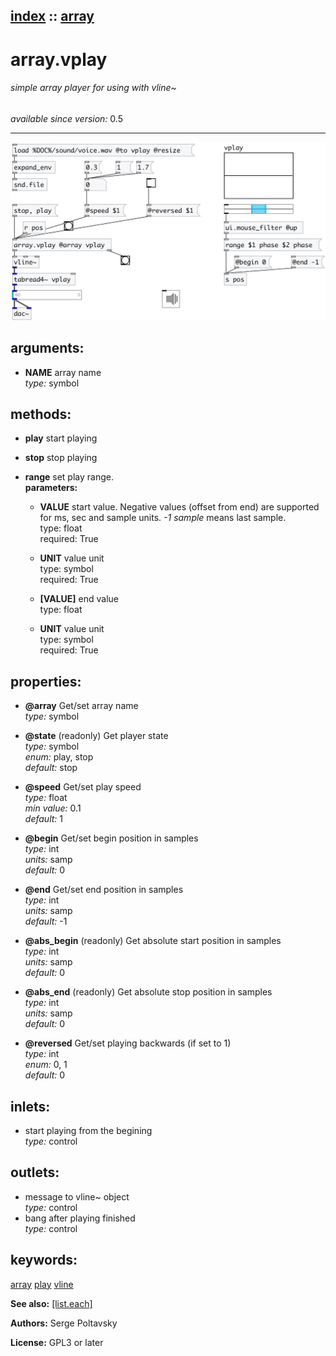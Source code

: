 [index](index.html) :: [array](category_array.html)
---

# array.vplay

###### simple array player for using with vline~

*available since version:* 0.5

---




[![example](../examples/img/array.vplay.jpg)](../examples/pd/array.vplay.pd)



## arguments:

* **NAME**
array name<br>
_type:_ symbol<br>



## methods:

* **play**
start playing<br>

* **stop**
stop playing<br>

* **range**
set play range.<br>
  __parameters:__
  - **VALUE** start value. Negative values (offset from end) are supported for ms, sec and sample units. *-1 sample* means last sample.<br>
    type: float <br>
    required: True <br>

  - **UNIT** value unit<br>
    type: symbol <br>
    required: True <br>

  - **[VALUE]** end value<br>
    type: float <br>

  - **UNIT** value unit<br>
    type: symbol <br>
    required: True <br>




## properties:

* **@array** 
Get/set array name<br>
_type:_ symbol<br>

* **@state** (readonly)
Get player state<br>
_type:_ symbol<br>
_enum:_ play, stop<br>
_default:_ stop<br>

* **@speed** 
Get/set play speed<br>
_type:_ float<br>
_min value:_ 0.1<br>
_default:_ 1<br>

* **@begin** 
Get/set begin position in samples<br>
_type:_ int<br>
_units:_ samp<br>
_default:_ 0<br>

* **@end** 
Get/set end position in samples<br>
_type:_ int<br>
_units:_ samp<br>
_default:_ -1<br>

* **@abs_begin** (readonly)
Get absolute start position in samples<br>
_type:_ int<br>
_units:_ samp<br>
_default:_ 0<br>

* **@abs_end** (readonly)
Get absolute stop position in samples<br>
_type:_ int<br>
_units:_ samp<br>
_default:_ 0<br>

* **@reversed** 
Get/set playing backwards (if set to 1)<br>
_type:_ int<br>
_enum:_ 0, 1<br>
_default:_ 0<br>



## inlets:

* start playing from the begining<br>
_type:_ control



## outlets:

* message to vline~ object<br>
_type:_ control
* bang after playing finished<br>
_type:_ control



## keywords:

[array](keywords/array.html)
[play](keywords/play.html)
[vline](keywords/vline.html)



**See also:**
[\[list.each\]](list.each.html)




**Authors:** Serge Poltavsky




**License:** GPL3 or later






